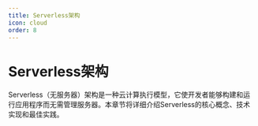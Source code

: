 ```yaml
---
title: Serverless架构
icon: cloud
order: 8
---
```


# Serverless架构

Serverless（无服务器）架构是一种云计算执行模型，它使开发者能够构建和运行应用程序而无需管理服务器。本章节将详细介绍Serverless的核心概念、技术实现和最佳实践。
